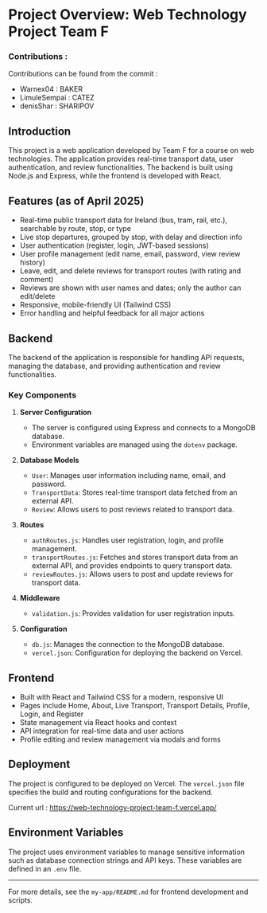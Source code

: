 # Project Overview: Web Technology Project Team F

### Contributions :
Contributions can be found from the commit :
- Warnex04 : BAKER
- LimuleSempai : CATEZ
- denisShar : SHARIPOV

## Introduction
This project is a web application developed by Team F for a course on web technologies. The application provides real-time transport data, user authentication, and review functionalities. The backend is built using Node.js and Express, while the frontend is developed with React.

## Features (as of April 2025)
- Real-time public transport data for Ireland (bus, tram, rail, etc.), searchable by route, stop, or type
- Live stop departures, grouped by stop, with delay and direction info
- User authentication (register, login, JWT-based sessions)
- User profile management (edit name, email, password, view review history)
- Leave, edit, and delete reviews for transport routes (with rating and comment)
- Reviews are shown with user names and dates; only the author can edit/delete
- Responsive, mobile-friendly UI (Tailwind CSS)
- Error handling and helpful feedback for all major actions

## Backend
The backend of the application is responsible for handling API requests, managing the database, and providing authentication and review functionalities.

### Key Components
1. **Server Configuration**
   - The server is configured using Express and connects to a MongoDB database.
   - Environment variables are managed using the `dotenv` package.

2. **Database Models**
   - `User`: Manages user information including name, email, and password.
   - `TransportData`: Stores real-time transport data fetched from an external API.
   - `Review`: Allows users to post reviews related to transport data.

3. **Routes**
   - `authRoutes.js`: Handles user registration, login, and profile management.
   - `transportRoutes.js`: Fetches and stores transport data from an external API, and provides endpoints to query transport data.
   - `reviewRoutes.js`: Allows users to post and update reviews for transport data.

4. **Middleware**
   - `validation.js`: Provides validation for user registration inputs.

5. **Configuration**
   - `db.js`: Manages the connection to the MongoDB database.
   - `vercel.json`: Configuration for deploying the backend on Vercel.

## Frontend
- Built with React and Tailwind CSS for a modern, responsive UI
- Pages include Home, About, Live Transport, Transport Details, Profile, Login, and Register
- State management via React hooks and context
- API integration for real-time data and user actions
- Profile editing and review management via modals and forms

## Deployment
The project is configured to be deployed on Vercel. The `vercel.json` file specifies the build and routing configurations for the backend.

Current url : https://web-technology-project-team-f.vercel.app/

## Environment Variables
The project uses environment variables to manage sensitive information such as database connection strings and API keys. These variables are defined in an `.env` file.

---

For more details, see the `my-app/README.md` for frontend development and scripts.
